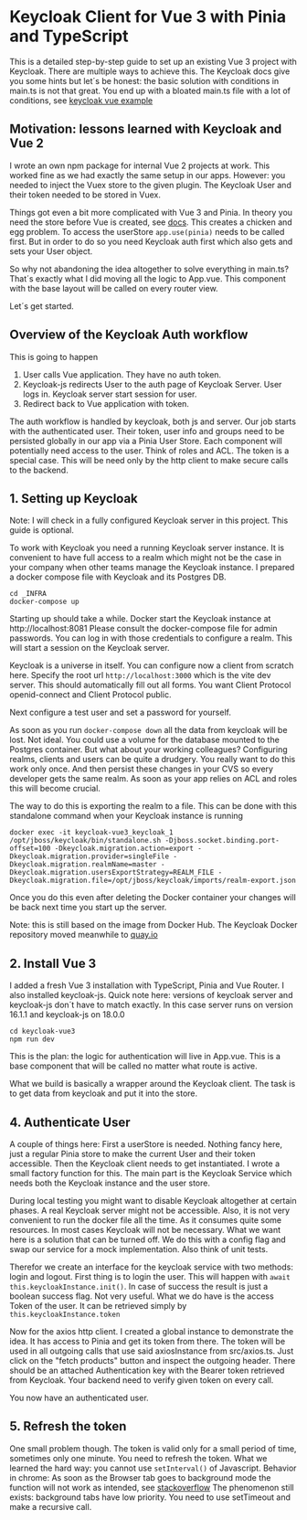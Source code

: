 # Keycloak Client for Vue 3 with Pinia and TypeScript

This is a detailed step-by-step guide to set up an existing Vue 3 project with Keycloak. There are multiple ways to 
achieve this. The Keycloak docs give you some hints but let´s be honest: the basic solution with conditions 
in main.ts is not that great. You end up with a bloated main.ts file with a lot of conditions, see
[keycloak vue example](https://www.keycloak.org/securing-apps/vue)

## Motivation: lessons learned with Keycloak and Vue 2
I wrote an own npm package for internal Vue 2 projects at work. This worked fine as we had exactly the same setup in 
our apps. However: you needed to inject the Vuex store to the given plugin. The Keycloak User and their token needed 
to be stored in Vuex.

Things got even a bit more complicated with Vue 3 and Pinia. In theory you need the store before Vue is created, 
see [docs](https://pinia.vuejs.org/core-concepts/outside-component-usage.html). This creates a chicken and egg problem.
To access the userStore `app.use(pinia)` needs to be called first. But in order to do so you need Keycloak auth first 
which also gets and sets your User object.

So why not abandoning the idea altogether to solve everything in main.ts? That´s exactly what I did moving all the 
logic to App.vue. This component with the base layout will be called on every router view. 

Let´s get started.

## Overview of the Keycloak Auth workflow
This is going to happen
1) User calls Vue application. They have no auth token. 
2) Keycloak-js redirects User to the auth page of Keycloak Server. User logs in. Keycloak server start session for user.
3) Redirect back to Vue application with token.

The auth workflow is handled by keycloak, both js and server. Our job starts with the authenticated user. Their token,
user info and groups need to be persisted globally in our app via a Pinia User Store. Each component will potentially 
need access to the user. Think of roles and ACL. The token is a special case. This will be need only by the http client
to make secure calls to the backend.

## 1. Setting up Keycloak
Note: I will check in a fully configured Keycloak server in this project. This guide is optional.

To work with Keycloak you need a running Keycloak server instance. It is convenient to have full access to a realm
which might not be the case in your company when other teams manage the Keycloak instance. I prepared a docker compose
file with Keycloak and its Postgres DB.
```
cd _INFRA
docker-compose up
```

Starting up should take a while. Docker start the Keycloak instance at http://localhost:8081 Please consult the 
docker-compose file for admin passwords. You can log in with those credentials to configure a realm. This will start a session on the
Keycloak server.

Keycloak is a universe in itself. You can configure now a client from scratch here. Specify the root url 
`http://localhost:3000` which is the vite dev server. This should automatically fill out all forms. 
You want Client Protocol openid-connect and Client Protocol public.

Next configure a test user and set a password for yourself.

As soon as you run `docker-compose down` all the data from keycloak will be lost. Not ideal. You could use a volume
for the database mounted to the Postgres container. But what about your working colleagues? Configuring realms,
clients and users can be quite a drudgery. You really want to do this work only once. And then persist these changes
in your CVS so every developer gets the same realm. As soon as your app relies on ACL and roles this will become crucial.

The way to do this is exporting the realm to a file. This can be 
done with this standalone command when your Keycloak instance is running
```
docker exec -it keycloak-vue3_keycloak_1 /opt/jboss/keycloak/bin/standalone.sh -Djboss.socket.binding.port-offset=100 -Dkeycloak.migration.action=export -Dkeycloak.migration.provider=singleFile -Dkeycloak.migration.realmName=master -Dkeycloak.migration.usersExportStrategy=REALM_FILE -Dkeycloak.migration.file=/opt/jboss/keycloak/imports/realm-export.json
```
Once you do this even after deleting the Docker container your changes will be back next time you start up the server.

Note: this is still based on the image from Docker Hub. The Keycloak Docker repository moved meanwhile to 
[quay.io](https://quay.io/repository/keycloak/keycloak)

## 2. Install Vue 3
I added a fresh Vue 3 installation with TypeScript, Pinia and Vue Router. I also installed keycloak-js. Quick note here:
versions of keycloak server and keycloak-js don´t have to match exactly. In this case server runs on version 16.1.1 and 
keycloak-js on 18.0.0
```
cd keycloak-vue3
npm run dev
```
This is the plan: the logic for authentication will live in App.vue. This is a base component that will be called no
matter what route is active.

What we build is basically a wrapper around the Keycloak client. The task is to get data from keycloak and put it 
into the store. 

## 4. Authenticate User
A couple of things here: First a userStore is needed. Nothing fancy here, just a regular Pinia store to make the 
current User and their token accessible. Then the Keycloak client needs to get instantiated. I wrote a small 
factory function for this. The main part is the Keycloak Service which needs both the Keycloak instance and the user
store. 

During local testing you might want to disable Keycloak altogether at certain phases. A real Keycloak server might not
be accessible. Also, it is not very convenient to run the docker file all the time. As it consumes quite some resources.
In most cases Keycloak will not be necessary. What we want here is a solution that can be turned off. We do this with 
a config flag and swap our service for a mock implementation. Also think of unit tests. 

Therefor we create an interface for the keycloak service with two methods: login and logout.
First thing is to login the user. This will happen with `await this.keycloakInstance.init()`. In case of success the result
is just a boolean success flag. Not very useful. What we do have is the access Token of the user. It can be retrieved
simply by `this.keycloakInstance.token`

Now for the axios http client. I created a global instance to demonstrate the idea. It has access to Pinia and get its
token from there. The token will be used in all outgoing calls that use said axiosInstance from src/axios.ts. Just
click on the "fetch products" button and inspect the outgoing header. There should be an attached Authentication key
with the Bearer token retrieved from Keycloak. Your backend need to verify given token on every call. 

You now have an authenticated user. 

## 5. Refresh the token
One small problem though. The token is valid only for a small period of time, sometimes only one minute. You need to 
refresh the token. What we learned the hard way: you cannot use `setInterval()` of Javascript. Behavior in chrome: As 
soon as the Browser tab goes to background mode the function will not work as intended, 
see [stackoverflow](https://stackoverflow.com/questions/6032429/chrome-timeouts-interval-suspended-in-background-tabs) 
The phenomenon still exists: background tabs have low priority. You need to use setTimeout and make a recursive call.



